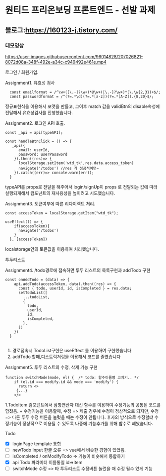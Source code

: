 # 원티드 프리온보딩 프론트엔드 - 선발 과제
## 블로그:https://160123-j.tistory.com/

### 데모영상    



https://user-images.githubusercontent.com/96014828/207026821-8072d08a-348f-492e-a34c-c949492e461e.mp4




로그인 / 회원가입.  

Assignment1. 유효성 검사  

```
  const emailformat = /^\w+([\.-]?\w+)*@\w+([\.-]?\w+)*(\.\w{2,3})+$/;
  const passwordformat = /^(?=.*\d)(?=.*[a-z])(?=.*[A-Z]).{8,20}$/;

```
정규표현식을 이용해서 포맷을 만들고, 그이후 match 값을 validBtn의 disable속성에 전달해서 유효성검사를 진행했습니다.

Assignment2. 로그인 API 호출.     
````
const _api = api[typeAPI];

const handleBtnClick = () => {
   _api({
      email: userId,
      password: userPassword
    }).then((res)=> {
      localStorage.setItem('wtd_tk',res.data.access_token)
      navigate('/todos') //res 가 성공적이면~
    }).catch((err)=> console.warn(err));
  }
````
typeAPI를 props로 전달을 해주어서 login/signUp이 props 로 전달되는 값에 따라 실행되게해서 컴포넌트의 재사용성을 높이려고 시도했습니다.

Assignment3. 토큰여부에 따른 리다이렉트 처리.  
````
const accessToken = localStorage.getItem("wtd_tk");

useEffect(() => {
    if(accessToken){
      navigate('/todos')
    }
  }, [accessToken])

````
localstorage안의 토큰값을 이용하여 처리했습니다.

투두리스트

Assignment4. /todo경로에 접속하면 투두 리스트의 목록구현과 addTodo 구현

````
const onAddTodo = (data) => {
    api.addTodo(accessToken, data).then((res) => {  
      const { todo, userId, id, isCompleted } = res.data;
      setTodoList([
        ...todoList,
        {
          todo,
          userId,
          id,
          isCompleted,
        },
      ])
    })
  }
 
````
1. 경로접속시 TodoList구현은 useEffect 를 이용하여 구현했습니다
2. addTodo 할때,디스트럭쳐링을 이용해서 코드를 줄였습니다

Assignment5. 투두 리스트의 수정, 삭제 기능 구현 
````
function switchMode(mode, el) {  /* todo: 함수이름명 고치기.. */
    if (el.id === modify.id && mode === 'modify') {
      return <>
     {...}
    </>
````
1.TodoItem 컴포넌트에서 삼항연산자 대신  함수를 이용하여 수정기능의 공통된 코드를 합쳤음. + 
수정기능을 이용할때, 수정 => 제출 경우에 수정이 정상적으로 되지만, 수정 => 다른 투두 수정 버튼을 눌렀을 때는 수정이 안됩니다.
후자의 방식으로 수정할떄 수정기능이 정상적으로 이용될 수 있도록 나중에 기능추가를 위해 함수로 뺴놨습니다.

Todo
- [x] loginPage template 통합
- [ ] newTodo Input 한글 오류  => vue에서 비슷한 경험이 있었음.
- [ ] isCompleted / onModifyTodo => 기능이 비슷해서 통합하기
- [x] api Todo 파라미터 이름통일 id=>item
- [ ] switchMode 수정 => 타 투두리스트 수정버튼 눌렀을 때 수정 될수 있게 기능 

